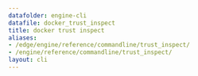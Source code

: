 ```yaml
---
datafolder: engine-cli
datafile: docker_trust_inspect
title: docker trust inspect
aliases:
- /edge/engine/reference/commandline/trust_inspect/
- /engine/reference/commandline/trust_inspect/
layout: cli
---
```


<!--
此页面是根据 Docker 源代码自动生成的。如果您想建议更改此处显示的文本，请在 GitHub 上的源代码仓库中打开一个工单或拉取请求：

https://github.com/docker/cli
-->
